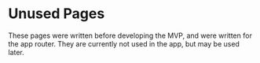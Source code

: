 # Unused Pages

These pages were written before developing the MVP, and were written for the app router. They are currently not used in the app, but may be used later.
